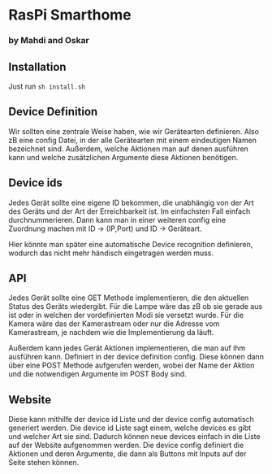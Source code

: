 # RasPi Smarthome
### by Mahdi and Oskar

## Installation

Just run `sh install.sh`

## Device Definition

Wir sollten eine zentrale Weise haben, wie wir Gerätearten definieren. Also zB eine config Datei, in der alle Gerätearten mit einem eindeutigen Namen bezeichnet sind. Außerdem, welche Aktionen man auf denen ausführen kann und welche zusätzlichen Argumente diese Aktionen benötigen.

## Device ids

Jedes Gerät sollte eine eigene ID bekommen, die unabhängig von der Art des Geräts und der Art der Erreichbarkeit ist. Im einfachsten Fall einfach durchnummerieren. Dann kann man in einer weiteren config eine Zuordnung machen mit ID -> (IP,Port) und ID -> Geräteart.

Hier könnte man später eine automatische Device recognition definieren, wodurch das nicht mehr händisch eingetragen werden muss. 

## API

Jedes Gerät sollte eine GET Methode implementieren, die den aktuellen Status des Geräts wiedergibt. Für die Lampe wäre das zB ob sie gerade aus ist oder in welchen der vordefinierten Modi sie versetzt wurde. Für die Kamera wäre das der Kamerastream oder nur die Adresse vom Kamerastream, je nachdem wie die Implementierung da läuft.

Außerdem kann jedes Gerät Aktionen implementieren, die man auf ihm ausführen kann. Definiert in der device definition config. Diese können dann über eine POST Methode aufgerufen werden, wobei der Name der Aktion und die notwendigen Argumente im POST Body sind.

## Website

Diese kann mithilfe der device id Liste und der device config automatisch generiert werden. Die device id Liste sagt einem, welche devices es gibt und welcher Art sie sind. Dadurch können neue devices einfach in die Liste auf der Website aufgenommen werden. Die device config definiert die Aktionen und deren Argumente, die dann als Buttons mit Inputs auf der Seite stehen können.
